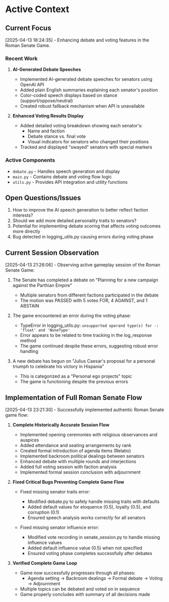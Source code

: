 # Active Context

## Current Focus
[2025-04-13 18:24:35] - Enhancing debate and voting features in the Roman Senate Game.

### Recent Work
1. **AI-Generated Debate Speeches**
   - Implemented AI-generated debate speeches for senators using OpenAI API
   - Added plain English summaries explaining each senator's position
   - Color-coded speech displays based on stance (support/oppose/neutral)
   - Created robust fallback mechanism when API is unavailable

2. **Enhanced Voting Results Display**
   - Added detailed voting breakdown showing each senator's:
     - Name and faction
     - Debate stance vs. final vote
     - Visual indicators for senators who changed their positions
   - Tracked and displayed "swayed" senators with special markers

### Active Components
- `debate.py` - Handles speech generation and display
- `main.py` - Contains debate and voting flow logic
- `utils.py` - Provides API integration and utility functions

## Open Questions/Issues
1. How to improve the AI speech generation to better reflect faction interests?
2. Should we add more detailed personality traits to senators?
3. Potential for implementing debate scoring that affects voting outcomes more directly
4. Bug detected in logging_utils.py causing errors during voting phase

## Current Session Observation
[2025-04-13 21:26:06] - Observing active gameplay session of the Roman Senate Game:

1. The Senate has completed a debate on "Planning for a new campaign against the Parthian Empire"
   - Multiple senators from different factions participated in the debate
   - The motion was PASSED with 5 votes FOR, 4 AGAINST, and 1 ABSTAIN

2. The game encountered an error during the voting phase:
   - TypeError in logging_utils.py: `unsupported operand type(s) for -: 'float' and 'NoneType'`
   - Error appears to be related to time tracking in the log_response method
   - The game continued despite these errors, suggesting robust error handling

3. A new debate has begun on "Julius Caesar's proposal for a personal triumph to celebrate his victory in Hispania"
   - This is categorized as a "Personal ego projects" topic
   - The game is functioning despite the previous errors

## Implementation of Full Roman Senate Flow
[2025-04-13 23:21:30] - Successfully implemented authentic Roman Senate game flow:

1. **Complete Historically Accurate Session Flow**
   - Implemented opening ceremonies with religious observances and auspices
   - Added attendance and seating arrangements by rank
   - Created formal introduction of agenda items (Relatio)
   - Implemented backroom political dealings between senators
   - Enhanced debate with multiple rounds and interjections
   - Added full voting session with faction analysis
   - Implemented formal session conclusion with adjournment

2. **Fixed Critical Bugs Preventing Complete Game Flow**
   - Fixed missing senator traits error:
     - Modified debate.py to safely handle missing traits with defaults
     - Added default values for eloquence (0.5), loyalty (0.5), and corruption (0.1)
     - Ensured speech analysis works correctly for all senators
   
   - Fixed missing senator influence error:
     - Modified vote recording in senate_session.py to handle missing influence values
     - Added default influence value (0.5) when not specified
     - Ensured voting phase completes successfully after debates

3. **Verified Complete Game Loop**
   - Game now successfully progresses through all phases:
     - Agenda setting → Backroom dealings → Formal debate → Voting → Adjournment
   - Multiple topics can be debated and voted on in sequence
   - Game properly concludes with summary of all decisions made